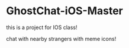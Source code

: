 # GhostChat-iOS-Master

this is a project for IOS class!

chat with nearby strangers with meme icons!
